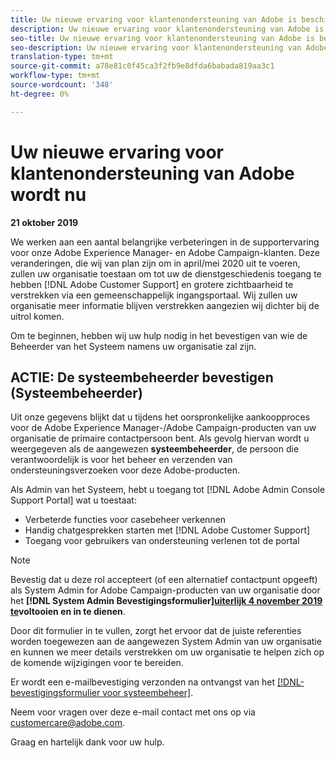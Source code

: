 ```yaml
---
title: Uw nieuwe ervaring voor klantenondersteuning van Adobe is beschikbaar - [!DNL-campagne] neem contact op met
description: Uw nieuwe ervaring voor klantenondersteuning van Adobe is beschikbaar - [!DNL-campagne] neem contact op met
seo-title: Uw nieuwe ervaring voor klantenondersteuning van Adobe is beschikbaar - [!DNL-campagne] neem contact op met
seo-description: Uw nieuwe ervaring voor klantenondersteuning van Adobe is beschikbaar - [!DNL-campagne] neem contact op met
translation-type: tm+mt
source-git-commit: a78e81c0f45ca3f2fb9e8dfda6babada819aa3c1
workflow-type: tm+mt
source-wordcount: '348'
ht-degree: 0%

---
```



# Uw nieuwe ervaring voor klantenondersteuning van Adobe wordt nu

**21 oktober 2019**

We werken aan een aantal belangrijke verbeteringen in de supportervaring voor onze Adobe Experience Manager- en Adobe Campaign-klanten. Deze veranderingen, die wij van plan zijn om in april/mei 2020 uit te voeren, zullen uw organisatie toestaan om tot uw de dienstgeschiedenis toegang te hebben [!DNL Adobe Customer Support] en grotere zichtbaarheid te verstrekken via een gemeenschappelijk ingangsportaal. Wij zullen uw organisatie meer informatie blijven verstrekken aangezien wij dichter bij de uitrol komen.

Om te beginnen, hebben wij uw hulp nodig in het bevestigen van wie de Beheerder van het Systeem namens uw organisatie zal zijn.

## ACTIE: De systeembeheerder bevestigen (Systeembeheerder)

Uit onze gegevens blijkt dat u tijdens het oorspronkelijke aankoopproces voor de Adobe Experience Manager-/Adobe Campaign-producten van uw organisatie de primaire contactpersoon bent. Als gevolg hiervan wordt u weergegeven als de aangewezen **systeembeheerder**, de persoon die verantwoordelijk is voor het beheer en verzenden van ondersteuningsverzoeken voor deze Adobe-producten.

Als Admin van het Systeem, hebt u toegang tot [!DNL Adobe Admin Console Support Portal] wat u toestaat:

* Verbeterde functies voor casebeheer verkennen
* Handig chatgesprekken starten met [!DNL Adobe Customer Support]
* Toegang voor gebruikers van ondersteuning verlenen tot de portal

>[!NOTE]
>
>Bevestig dat u deze rol accepteert (of een alternatief contactpunt opgeeft) als System Admin for Adobe Campaign-producten van uw organisatie door het **[!DNL System Admin Bevestigingsformulier][uiterlijk 4 november 2019 te](https://adobe.allegiancetech.com/cgi-bin/qwebcorporate.dll?idx=N5M8RY)voltooien en in te dienen**.
>
>Door dit formulier in te vullen, zorgt het ervoor dat de juiste referenties worden toegewezen aan de aangewezen System Admin van uw organisatie en kunnen we meer details verstrekken om uw organisatie te helpen zich op de komende wijzigingen voor te bereiden.

Er wordt een e-mailbevestiging verzonden na ontvangst van het [[!DNL-bevestigingsformulier voor systeembeheer]](https://adobe.allegiancetech.com/cgi-bin/qwebcorporate.dll?idx=N5M8RY).

Neem voor vragen over deze e-mail contact met ons op via customercare@adobe.com.

Graag en hartelijk dank voor uw hulp.
